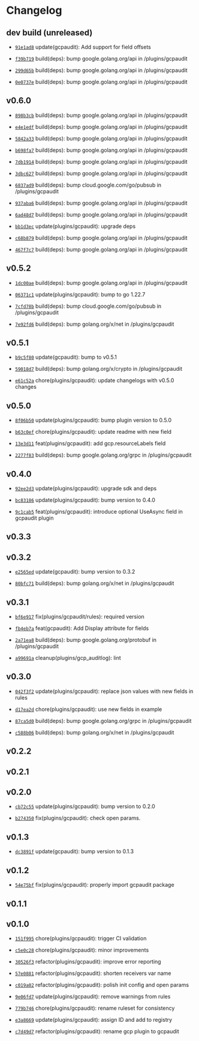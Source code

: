 # Changelog

## dev build (unreleased)

* [`91e1ad8`](https://github.com/falcosecurity/plugins/commit/91e1ad89) update(gcpaudit): Add support for field offsets

* [`f39b719`](https://github.com/falcosecurity/plugins/commit/f39b7194) build(deps): bump google.golang.org/api in /plugins/gcpaudit

* [`299d65b`](https://github.com/falcosecurity/plugins/commit/299d65b4) build(deps): bump google.golang.org/api in /plugins/gcpaudit

* [`0e0737e`](https://github.com/falcosecurity/plugins/commit/0e0737ef) build(deps): bump google.golang.org/api in /plugins/gcpaudit

## v0.6.0

* [`898b3cb`](https://github.com/falcosecurity/plugins/commit/898b3cb9) build(deps): bump google.golang.org/api in /plugins/gcpaudit

* [`e4e1edf`](https://github.com/falcosecurity/plugins/commit/e4e1edf4) build(deps): bump google.golang.org/api in /plugins/gcpaudit

* [`5842a33`](https://github.com/falcosecurity/plugins/commit/5842a338) build(deps): bump google.golang.org/api in /plugins/gcpaudit

* [`b698fa7`](https://github.com/falcosecurity/plugins/commit/b698fa73) build(deps): bump google.golang.org/api in /plugins/gcpaudit

* [`7db1914`](https://github.com/falcosecurity/plugins/commit/7db1914c) build(deps): bump google.golang.org/api in /plugins/gcpaudit

* [`3dbc627`](https://github.com/falcosecurity/plugins/commit/3dbc627f) build(deps): bump google.golang.org/api in /plugins/gcpaudit

* [`6837ad9`](https://github.com/falcosecurity/plugins/commit/6837ad9c) build(deps): bump cloud.google.com/go/pubsub in /plugins/gcpaudit

* [`937aba6`](https://github.com/falcosecurity/plugins/commit/937aba6d) build(deps): bump google.golang.org/api in /plugins/gcpaudit

* [`6ad48d7`](https://github.com/falcosecurity/plugins/commit/6ad48d7e) build(deps): bump google.golang.org/api in /plugins/gcpaudit

* [`bb1d3ec`](https://github.com/falcosecurity/plugins/commit/bb1d3ec1) update(plugins/gcpaudit): upgrade deps

* [`c68b879`](https://github.com/falcosecurity/plugins/commit/c68b8794) build(deps): bump google.golang.org/api in /plugins/gcpaudit

* [`467f7c7`](https://github.com/falcosecurity/plugins/commit/467f7c74) build(deps): bump google.golang.org/api in /plugins/gcpaudit


## v0.5.2

* [`1dc00ae`](https://github.com/falcosecurity/plugins/commit/1dc00aea) build(deps): bump google.golang.org/api in /plugins/gcpaudit

* [`06371c1`](https://github.com/falcosecurity/plugins/commit/06371c10) update(plugins/gcpaudit): bump to go 1.22.7

* [`7cfd78b`](https://github.com/falcosecurity/plugins/commit/7cfd78bb) build(deps): bump cloud.google.com/go/pubsub in /plugins/gcpaudit

* [`7e92fd6`](https://github.com/falcosecurity/plugins/commit/7e92fd6e) build(deps): bump golang.org/x/net in /plugins/gcpaudit


## v0.5.1

* [`b9c5f80`](https://github.com/falcosecurity/plugins/commit/b9c5f803) update(gcpaudit): bump to v0.5.1

* [`59018d7`](https://github.com/falcosecurity/plugins/commit/59018d70) build(deps): bump golang.org/x/crypto in /plugins/gcpaudit

* [`e61c52a`](https://github.com/falcosecurity/plugins/commit/e61c52a3) chore(plugins/gcpaudit): update changelogs with v0.5.0 changes


## v0.5.0

* [`8f06b50`](https://github.com/falcosecurity/plugins/commit/8f06b508) update(plugins/gcpaudit): bump plugin version to 0.5.0

* [`b63c0ef`](https://github.com/falcosecurity/plugins/commit/b63c0efc) chore(plugins/gcpaudit): update readme with new field

* [`13e3d11`](https://github.com/falcosecurity/plugins/commit/13e3d11a) feat(plugins/gcpaudit): add gcp.resourceLabels field

* [`2277f83`](https://github.com/falcosecurity/plugins/commit/2277f83d) build(deps): bump google.golang.org/grpc in /plugins/gcpaudit


## v0.4.0

* [`92ee2d3`](https://github.com/falcosecurity/plugins/commit/92ee2d33) update(plugins/gcpaudit): upgrade sdk and deps

* [`bc83186`](https://github.com/falcosecurity/plugins/commit/bc831863) update(plugins/gcpaudit): bump version to 0.4.0

* [`9c1cab5`](https://github.com/falcosecurity/plugins/commit/9c1cab5a) feat(plugins/gcpaudit): introduce optional UseAsync field in gcpaudit plugin


## v0.3.3


## v0.3.2

* [`e2565ed`](https://github.com/falcosecurity/plugins/commit/e2565ed2) update(gcpaudit): bump version to 0.3.2

* [`80bfc71`](https://github.com/falcosecurity/plugins/commit/80bfc71e) build(deps): bump golang.org/x/net in /plugins/gcpaudit


## v0.3.1

* [`bf6e917`](https://github.com/falcosecurity/plugins/commit/bf6e917f) fix(plugins/gcpaudit/rules): required version

* [`fb4eb7a`](https://github.com/falcosecurity/plugins/commit/fb4eb7a5) feat(gcpaudit): Add Display attribute for fields

* [`2a71ea8`](https://github.com/falcosecurity/plugins/commit/2a71ea86) build(deps): bump google.golang.org/protobuf in /plugins/gcpaudit

* [`a99691a`](https://github.com/falcosecurity/plugins/commit/a99691aa) cleanup(plugins/gcp_auditlog): lint


## v0.3.0

* [`042f3f2`](https://github.com/falcosecurity/plugins/commit/042f3f28) update(plugins/gcpaudit): replace json values with new fields in rules

* [`d17ea2d`](https://github.com/falcosecurity/plugins/commit/d17ea2d5) chore(plugins/gcpaudit): use new fields in example

* [`87ca5d0`](https://github.com/falcosecurity/plugins/commit/87ca5d0e) build(deps): bump google.golang.org/grpc in /plugins/gcpaudit

* [`c588b06`](https://github.com/falcosecurity/plugins/commit/c588b064) build(deps): bump golang.org/x/net in /plugins/gcpaudit


## v0.2.2


## v0.2.1


## v0.2.0

* [`cb72c55`](https://github.com/falcosecurity/plugins/commit/cb72c559) update(plugins/gcpaudit): bump version to 0.2.0

* [`b274350`](https://github.com/falcosecurity/plugins/commit/b2743509) fix(plugins/gcpaudit): check open params.


## v0.1.3

* [`dc3891f`](https://github.com/falcosecurity/plugins/commit/dc3891f6) update(gcpaudit): bump version to 0.1.3


## v0.1.2

* [`54e75bf`](https://github.com/falcosecurity/plugins/commit/54e75bf3) fix(plugins/gcpaudit): properly import gcpaudit package


## v0.1.1


## v0.1.0

* [`151f995`](https://github.com/falcosecurity/plugins/commit/151f995c) chore(plugins/gcpaudit): trigger CI validation

* [`c5e0c28`](https://github.com/falcosecurity/plugins/commit/c5e0c285) chore(plugins/gcpaudit): minor improvements

* [`30526f3`](https://github.com/falcosecurity/plugins/commit/30526f31) refactor(plugins/gcpaudit): improve error reporting

* [`57e0881`](https://github.com/falcosecurity/plugins/commit/57e0881b) refactor(plugins/gcpaudit): shorten receivers var name

* [`c019a02`](https://github.com/falcosecurity/plugins/commit/c019a02f) refactor(plugins/gcpaudit): polish init config and open params

* [`9e06fd7`](https://github.com/falcosecurity/plugins/commit/9e06fd77) update(plugins/gcpaudit): remove warnings from rules

* [`779b746`](https://github.com/falcosecurity/plugins/commit/779b746f) chore(plugins/gcpaudit): rename ruleset for consistency

* [`e3a8669`](https://github.com/falcosecurity/plugins/commit/e3a86691) update(plugins/gcpaudit): assign ID and add to registry

* [`c7d49d7`](https://github.com/falcosecurity/plugins/commit/c7d49d7d) refactor(plugins/gcpaudit): rename gcp plugin to gcpaudit



